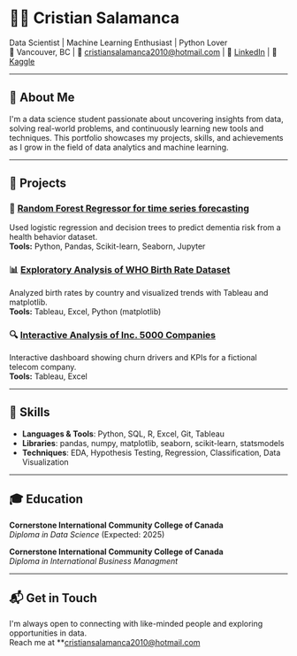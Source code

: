 # 👩‍💻 Cristian Salamanca 

Data Scientist | Machine Learning Enthusiast | Python Lover  
📍 Vancouver, BC | 📧 cristiansalamanca2010@hotmail.com | 💼 [LinkedIn](https://www.linkedin.com/in/cristian-salamanca2529/) | 🧠 [Kaggle](https://www.kaggle.com/cristiansalamanca) 

---

## 📌 About Me

I'm a data science student passionate about uncovering insights from data, solving real-world problems, and continuously learning new tools and techniques. This portfolio showcases my projects, skills, and achievements as I grow in the field of data analytics and machine learning.

---

## 💼 Projects

### 🧠 **[Random Forest Regressor for time series forecasting](https://github.com/Cristian2529/Store_Item_Demand)**  
Used logistic regression and decision trees to predict dementia risk from a health behavior dataset.  
**Tools:** Python, Pandas, Scikit-learn, Seaborn, Jupyter

### 📊 **[Exploratory Analysis of WHO Birth Rate Dataset](https://github.com/yourusername/birthrate-eda)**  
Analyzed birth rates by country and visualized trends with Tableau and matplotlib.  
**Tools:** Tableau, Excel, Python (matplotlib)

### 🔍 **[Interactive Analysis of Inc. 5000 Companies](https://public.tableau.com/views/Book1_17465830546520/Story?:language=en-US&:sid=E525C133C3B34AEF882825C0BB6D2BE9-0:0&:redirect=auth&:display_count=n&:origin=viz_share_link)**  
Interactive dashboard showing churn drivers and KPIs for a fictional telecom company.  
**Tools:** Tableau, Excel

---

## 🧰 Skills

- **Languages & Tools**: Python, SQL, R, Excel, Git, Tableau  
- **Libraries**: pandas, numpy, matplotlib, seaborn, scikit-learn, statsmodels  
- **Techniques**: EDA, Hypothesis Testing, Regression, Classification, Data Visualization  

---

## 🎓 Education

**Cornerstone International Community College of Canada**  
*Diploma in Data Science* (Expected: 2025)

**Cornerstone International Community College of Canada**  
*Diploma in International Business Managment* 

---

## 📬 Get in Touch

I'm always open to connecting with like-minded people and exploring opportunities in data.  
Reach me at **cristiansalamanca2010@hotmail.com
